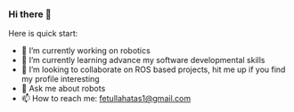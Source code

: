 ### Hi there 👋

<!--
**jediofgever/jediofgever** is a ✨ _special_ ✨ repository because its `README.md` (this file) appears on your GitHub profile.
 -->
Here is quick start:
* 🔭 I’m currently working on robotics 
* 🌱 I’m currently learning advance my software developmental skills
* 👯 I’m looking to collaborate on ROS based projects, hit me up if you find my profile interesting
* 💬 Ask me about robots
* 📫 How to reach me: fetullahatas1@gmail.com

